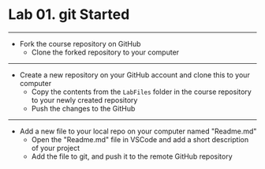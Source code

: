 # Lab 01. git Started

---

- Fork the course repository on GitHub
  - Clone the forked repository to your computer

---

- Create a new repository on your GitHub account and clone this to your computer
  - Copy the contents from the `LabFiles` folder in the course repository to your newly created repository
  - Push the changes to the GitHub

---

- Add a new file to your local repo on your computer named "Readme.md"
  - Open the "Readme.md" file in VSCode and add a short description of your project
  - Add the file to git, and push it to the remote GitHub repository
